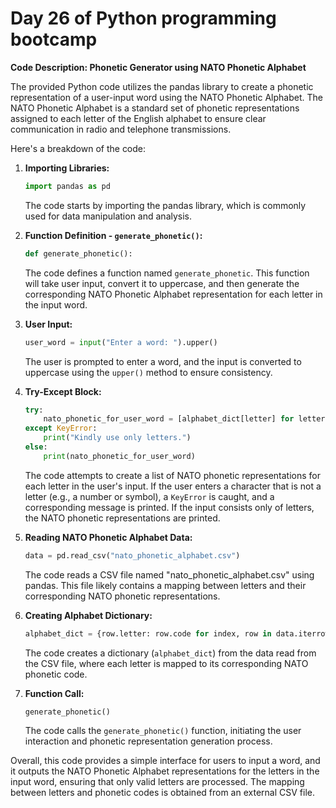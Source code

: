# Day 26 of Python programming bootcamp

**Code Description: Phonetic Generator using NATO Phonetic Alphabet**

The provided Python code utilizes the pandas library to create a phonetic representation of a user-input word using the NATO Phonetic Alphabet. The NATO Phonetic Alphabet is a standard set of phonetic representations assigned to each letter of the English alphabet to ensure clear communication in radio and telephone transmissions.

Here's a breakdown of the code:

1. **Importing Libraries:**
   ```python
   import pandas as pd
   ```

   The code starts by importing the pandas library, which is commonly used for data manipulation and analysis.

2. **Function Definition - `generate_phonetic()`:**
   ```python
   def generate_phonetic():
   ```

   The code defines a function named `generate_phonetic`. This function will take user input, convert it to uppercase, and then generate the corresponding NATO Phonetic Alphabet representation for each letter in the input word.

3. **User Input:**
   ```python
   user_word = input("Enter a word: ").upper()
   ```

   The user is prompted to enter a word, and the input is converted to uppercase using the `upper()` method to ensure consistency.

4. **Try-Except Block:**
   ```python
   try:
       nato_phonetic_for_user_word = [alphabet_dict[letter] for letter in user_word]
   except KeyError:
       print("Kindly use only letters.")
   else:
       print(nato_phonetic_for_user_word)
   ```

   The code attempts to create a list of NATO phonetic representations for each letter in the user's input. If the user enters a character that is not a letter (e.g., a number or symbol), a `KeyError` is caught, and a corresponding message is printed. If the input consists only of letters, the NATO phonetic representations are printed.

5. **Reading NATO Phonetic Alphabet Data:**
   ```python
   data = pd.read_csv("nato_phonetic_alphabet.csv")
   ```

   The code reads a CSV file named "nato_phonetic_alphabet.csv" using pandas. This file likely contains a mapping between letters and their corresponding NATO phonetic representations.

6. **Creating Alphabet Dictionary:**
   ```python
   alphabet_dict = {row.letter: row.code for index, row in data.iterrows()}
   ```

   The code creates a dictionary (`alphabet_dict`) from the data read from the CSV file, where each letter is mapped to its corresponding NATO phonetic code.

7. **Function Call:**
   ```python
   generate_phonetic()
   ```

   The code calls the `generate_phonetic()` function, initiating the user interaction and phonetic representation generation process.

Overall, this code provides a simple interface for users to input a word, and it outputs the NATO Phonetic Alphabet representations for the letters in the input word, ensuring that only valid letters are processed. The mapping between letters and phonetic codes is obtained from an external CSV file.